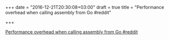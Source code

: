 +++
date = "2016-12-21T20:30:08+03:00"
draft = true
title = "Performance overhead when calling assembly from Go  #reddit"

+++

<p><a href="https://t.co/rZRP1fkJ6n">Performance overhead when calling assembly from Go  #reddit</a></p>
